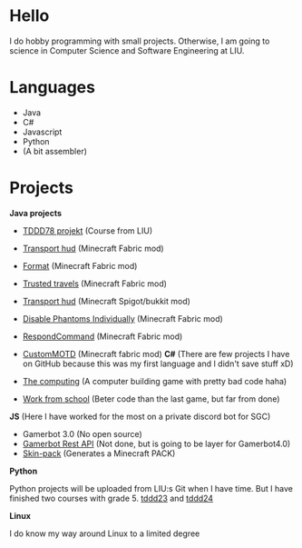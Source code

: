 # Hello


I do hobby programming with small projects. Otherwise, I am going to science in Computer Science and Software Engineering at LIU.

# Languages
- Java
- C#
- Javascript
- Python
- (A bit assembler)

# Projects

**Java projects**

- [TDDD78 projekt](https://github.com/lukasabbe/TDDD78-projekt) (Course from LIU)
- [Transport hud](https://github.com/lukasabbe/transport-hud) (Minecraft Fabric mod)
- [Format](https://github.com/lukasabbe/Format) (Minecraft Fabric mod)
- [Trusted travels](https://github.com/lukasabbe/Trusted-Travels) (Minecraft Fabric mod)
- [Transport hud](https://github.com/lukasabbe/SpawnEggDisabler) (Minecraft Spigot/bukkit mod)
- [Disable Phantoms Individually](https://github.com/lukasabbe/Disable-Phantoms-Individually) (Minecraft Fabric mod)
- [RespondCommand](https://github.com/lukasabbe/RespondCommand) (Minecraft Fabric mod)
- [CustomMOTD](https://github.com/lukasabbe/CustomMotd) (Minecraft fabric mod)
**C#** (There are few projects I have on GitHub because this was my first language and I didn't save stuff xD)

- [The computing](https://github.com/lukasabbe/thecomputing) (A computer building game with pretty bad code haha)
- [Work from school](https://github.com/lukasabbe/Gymnasiearbetet) (Beter code than the last game, but far from done)

**JS** (Here I have worked for the most on a private discord bot for SGC)

- Gamerbot 3.0 (No open source)
- [Gamerbot Rest API](https://github.com/stamdiscord/Gamerbot-REST-API) (Not done, but is going to be layer for Gamerbot4.0)
- [Skin-pack](https://github.com/lukasabbe/skin-pack) (Generates a Minecraft PACK)

**Python**

Python projects will be uploaded from LIU:s Git when I have time.
But I have finished two courses with grade 5. [tddd23](https://www.ida.liu.se/~TDDE23/) and [tddd24](https://www.ida.liu.se/~TDDE24/)

**Linux** 

I do know my way around Linux to a limited degree
